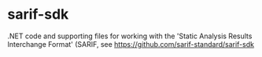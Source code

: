 # sarif-sdk
.NET code and supporting files for working with the 'Static Analysis Results Interchange Format' (SARIF, see https://github.com/sarif-standard/sarif-sdk
